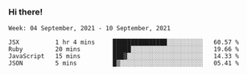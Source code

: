 ### Hi there!

<!--START_SECTION:waka-->
```text
Week: 04 September, 2021 - 10 September, 2021

JSX          1 hr 4 mins     ███████████████░░░░░░░░░░   60.57 % 
Ruby         20 mins         █████░░░░░░░░░░░░░░░░░░░░   19.66 % 
JavaScript   15 mins         ███▓░░░░░░░░░░░░░░░░░░░░░   14.33 % 
JSON         5 mins          █▒░░░░░░░░░░░░░░░░░░░░░░░   05.41 % 
```
<!--END_SECTION:waka-->
